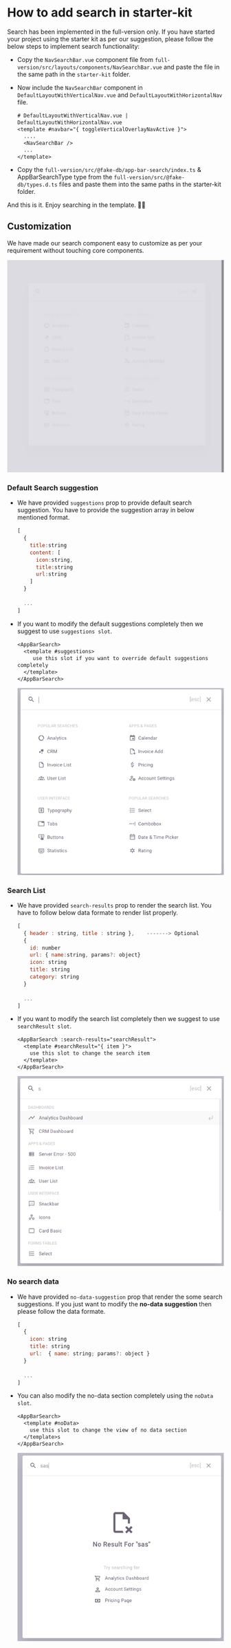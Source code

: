# How to add search in starter-kit

Search has been implemented in the full-version only. If you have started your project using the starter kit as per our suggestion, please follow the below steps to implement search functionality:

- Copy the `NavSearchBar.vue` component file from `full-version/src/layouts/components/NavSearchBar.vue` and paste the file in the same path in the `starter-kit` folder.
- Now include the `NavSearchBar` component in `DefaultLayoutWithVerticalNav.vue` and `DefaultLayoutWithHorizontalNav` file.

  ```vue
  # DefaultLayoutWithVerticalNav.vue | DefaultLayoutWithHorizontalNav.vue
  <template #navbar="{ toggleVerticalOverlayNavActive }">
    ....
    <NavSearchBar />
    ... 
  </template>
  ```

- Copy the `full-version/src/@fake-db/app-bar-search/index.ts` & AppBarSearchType type from the `full-version/src/@fake-db/types.d.ts` files and paste them into the same paths in the starter-kit folder.

And this is it. Enjoy searching in the template. 🎉🥳

## Customization

We have made our search component easy to customize as per your requirement without touching core components.

![Search](../.vuepress/public/images/code-examples/article/search.gif)

### Default Search suggestion

- We have provided `suggestions` prop to provide default search suggestion. You have to provide the suggestion array in below mentioned format.

  ```js
  [
    {
      title:string
      content: [
        icon:string,
        title:string
        url:string
      ]
    }

    ...
  ]
  ```

- If you want to modify the default suggestions completely then we suggest to use `suggestions slot`.

  ```vue
  <AppBarSearch>
    <template #suggestions>
       use this slot if you want to override default suggestions completely
    </template>
  </AppBarSearch>
  ```

  ![default-search-suggestions](../.vuepress/public/images/code-examples/article/default-suggestions.png)

### Search List

- We have provided `search-results` prop to render the search list. You have to follow below data formate to render list properly.

  ```js
  [
    { header : string, title : string },    -------> Optional
    {
      id: number
      url: { name:string, params?: object}
      icon: string
      title: string
      category: string
    }

    ...
  ]
  ```

- If you want to modify the search list completely then we suggest to use `searchResult slot`.

  ```vue
  <AppBarSearch :search-results="searchResult">
    <template #searchResult="{ item }">
      use this slot to change the search item
    </template>
  </AppBarSearch>
  ```

  ![search-list](../.vuepress/public/images/code-examples/article/search-list.png)

### No search data

- We have provided `no-data-suggestion` prop that render the some search suggestions. If you just want to modify the **no-data suggestion** then please follow the data formate.

  ```js
  [
    {
      icon: string
      title: string
      url:  { name: string; params?: object }
    }

    ...
  ]
  ```

- You can also modify the no-data section completely using the `noData slot`.

  ```vue
  <AppBarSearch>
    <template #noData>
      use this slot to change the view of no data section
    </template>s
  </AppBarSearch>
  ```

  ![no-data](../.vuepress/public/images/code-examples/article/no-search-data.png)
